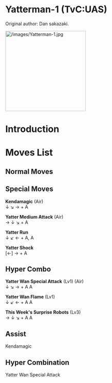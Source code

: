 # Yatterman-1 (TvC:UAS)

Original author: Dan sakazaki.

<img src="/images/Yatterman-1.jpg" title="/images/Yatterman-1.jpg"
width="250" alt="/images/Yatterman-1.jpg" />  

# Introduction

# Moves List

## Normal Moves

## Special Moves

**Kendamagic** (Air)  
↓ ↘ → + A

**Yatter Medium Attack** (Air)  
→ ↓ ↘ + A

**Yatter Run**  
↓ ↙ ← + A, A

**Yatter Shock**  
\[←\] → + A

## Hyper Combo

**Yatter Wan Special Attack** (Lv1) (Air)  
↓ ↘ → + A A

**Yatter Wan Flame** (Lv1)  
↓ ↙ ← + A A

**This Week's Surprise Robots** (Lv3)  
→ ↓ ↘ + A A

## Assist

Kendamagic

## Hyper Combination

Yatter Wan Special Attack
